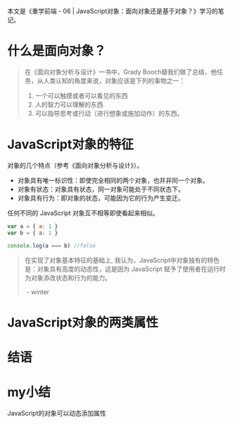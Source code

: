 本文是《重学前端 - 06 | JavaScript对象：面向对象还是基于对象？》学习的笔记。

# 什么是面向对象？

>在《面向对象分析与设计》一书中，Grady Booch替我们做了总结，他任务，从人类认知的角度来说，对象应该是下列的事物之一：
>
>1. 一个可以触摸或者可以看见的东西
>2. 人的智力可以理解的东西
>3. 可以指导思考或行动（进行想象或施加动作）的东西。



# JavaScript对象的特征

对象的几个特点（参考《面向对象分析与设计》）。

+ 对象具有唯一标识性：即使完全相同的两个对象，也并非同一个对象。
+ 对象有状态：对象具有状态，同一对象可能处于不同状态下。
+ 对象具有行为：即对象的状态，可能因为它的行为产生变迁。

任何不同的 JavaScript 对象互不相等即使看起来相似。

```javascript
var a = { a: 1 }
var b = { a: 1 }

console.log(a === b) //false
```



> 在实现了对象基本特征的基础上, 我认为，JavaScript中对象独有的特色是：对象具有高度的动态性，这是因为 JavaScript 赋予了使用者在运行时为对象添改状态和行为的能力。
>
> ​	- winter

# JavaScript对象的两类属性

# 结语



# my小结

JavaScript的对象可以动态添加属性
